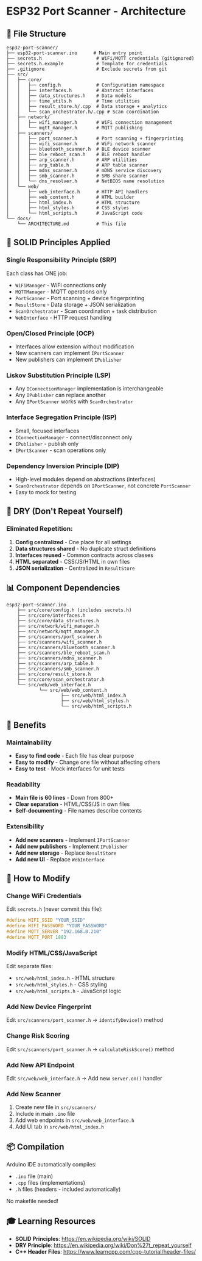 # ESP32 Port Scanner - Architecture

## 📁 File Structure

```
esp32-port-scanner/
├── esp32-port-scanner.ino      # Main entry point
├── secrets.h                    # WiFi/MQTT credentials (gitignored)
├── secrets.h.example            # Template for credentials
├── .gitignore                   # Exclude secrets from git
├── src/
│   ├── core/
│   │   ├── config.h             # Configuration namespace
│   │   ├── interfaces.h         # Abstract interfaces
│   │   ├── data_structures.h    # Data models
│   │   ├── time_utils.h         # Time utilities
│   │   ├── result_store.h/.cpp  # Data storage + analytics
│   │   └── scan_orchestrator.h/.cpp # Scan coordination
│   ├── network/
│   │   ├── wifi_manager.h       # WiFi connection management
│   │   └── mqtt_manager.h       # MQTT publishing
│   ├── scanners/
│   │   ├── port_scanner.h       # Port scanning + fingerprinting
│   │   ├── wifi_scanner.h       # WiFi network scanner
│   │   ├── bluetooth_scanner.h  # BLE device scanner
│   │   ├── ble_reboot_scan.h    # BLE reboot handler
│   │   ├── arp_scanner.h        # ARP utilities
│   │   ├── arp_table.h          # ARP table scanner
│   │   ├── mdns_scanner.h       # mDNS service discovery
│   │   ├── smb_scanner.h        # SMB share scanner
│   │   └── dns_resolver.h       # NetBIOS name resolution
│   └── web/
│       ├── web_interface.h      # HTTP API handlers
│       ├── web_content.h        # HTML builder
│       ├── html_index.h         # HTML structure
│       ├── html_styles.h        # CSS styles
│       └── html_scripts.h       # JavaScript code
└── docs/
    └── ARCHITECTURE.md          # This file
```

## 🎯 SOLID Principles Applied

### Single Responsibility Principle (SRP)
Each class has ONE job:
- `WiFiManager` - WiFi connections only
- `MQTTManager` - MQTT operations only
- `PortScanner` - Port scanning + device fingerprinting
- `ResultStore` - Data storage + JSON serialization
- `ScanOrchestrator` - Scan coordination + task distribution
- `WebInterface` - HTTP request handling

### Open/Closed Principle (OCP)
- Interfaces allow extension without modification
- New scanners can implement `IPortScanner`
- New publishers can implement `IPublisher`

### Liskov Substitution Principle (LSP)
- Any `IConnectionManager` implementation is interchangeable
- Any `IPublisher` can replace another
- Any `IPortScanner` works with `ScanOrchestrator`

### Interface Segregation Principle (ISP)
- Small, focused interfaces
- `IConnectionManager` - connect/disconnect only
- `IPublisher` - publish only
- `IPortScanner` - scan operations only

### Dependency Inversion Principle (DIP)
- High-level modules depend on abstractions (interfaces)
- `ScanOrchestrator` depends on `IPortScanner`, not concrete `PortScanner`
- Easy to mock for testing

## 🔄 DRY (Don't Repeat Yourself)

### Eliminated Repetition:
1. **Config centralized** - One place for all settings
2. **Data structures shared** - No duplicate struct definitions
3. **Interfaces reused** - Common contracts across classes
4. **HTML separated** - CSS/JS/HTML in own files
5. **JSON serialization** - Centralized in `ResultStore`

## 📊 Component Dependencies

```
esp32-port-scanner.ino
    ├── src/core/config.h (includes secrets.h)
    ├── src/core/interfaces.h
    ├── src/core/data_structures.h
    ├── src/network/wifi_manager.h
    ├── src/network/mqtt_manager.h
    ├── src/scanners/port_scanner.h
    ├── src/scanners/wifi_scanner.h
    ├── src/scanners/bluetooth_scanner.h
    ├── src/scanners/ble_reboot_scan.h
    ├── src/scanners/mdns_scanner.h
    ├── src/scanners/arp_table.h
    ├── src/scanners/smb_scanner.h
    ├── src/core/result_store.h
    ├── src/core/scan_orchestrator.h
    └── src/web/web_interface.h
            └── src/web/web_content.h
                    ├── src/web/html_index.h
                    ├── src/web/html_styles.h
                    └── src/web/html_scripts.h
```

## 🚀 Benefits

### Maintainability
- **Easy to find code** - Each file has clear purpose
- **Easy to modify** - Change one file without affecting others
- **Easy to test** - Mock interfaces for unit tests

### Readability
- **Main file is 60 lines** - Down from 800+
- **Clear separation** - HTML/CSS/JS in own files
- **Self-documenting** - File names describe contents

### Extensibility
- **Add new scanners** - Implement `IPortScanner`
- **Add new publishers** - Implement `IPublisher`
- **Add new storage** - Replace `ResultStore`
- **Add new UI** - Replace `WebInterface`

## 🔧 How to Modify

### Change WiFi Credentials
Edit `secrets.h` (never commit this file):
```cpp
#define WIFI_SSID "YOUR_SSID"
#define WIFI_PASSWORD "YOUR_PASSWORD"
#define MQTT_SERVER "192.168.0.210"
#define MQTT_PORT 1883
```

### Modify HTML/CSS/JavaScript
Edit separate files:
- `src/web/html_index.h` - HTML structure
- `src/web/html_styles.h` - CSS styling
- `src/web/html_scripts.h` - JavaScript logic

### Add New Device Fingerprint
Edit `src/scanners/port_scanner.h` → `identifyDevice()` method

### Change Risk Scoring
Edit `src/scanners/port_scanner.h` → `calculateRiskScore()` method

### Add New API Endpoint
Edit `src/web/web_interface.h` → Add new `server.on()` handler

### Add New Scanner
1. Create new file in `src/scanners/`
2. Include in main `.ino` file
3. Add web endpoints in `src/web/web_interface.h`
4. Add UI tab in `src/web/html_index.h`

## 📦 Compilation

Arduino IDE automatically compiles:
- `.ino` file (main)
- `.cpp` files (implementations)
- `.h` files (headers - included automatically)

No makefile needed!

## 🎓 Learning Resources

- **SOLID Principles**: https://en.wikipedia.org/wiki/SOLID
- **DRY Principle**: https://en.wikipedia.org/wiki/Don%27t_repeat_yourself
- **C++ Header Files**: https://www.learncpp.com/cpp-tutorial/header-files/
